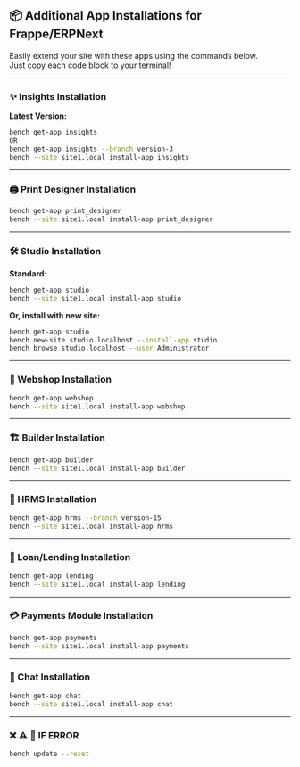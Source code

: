 ## 📦 Additional App Installations for Frappe/ERPNext

Easily extend your site with these apps using the commands below.  
Just copy each code block to your terminal!

---

### ✨ Insights Installation

**Latest Version:**
```bash
bench get-app insights
OR
bench get-app insights --branch version-3
bench --site site1.local install-app insights
```

---

### 🖨️ Print Designer Installation

```bash
bench get-app print_designer
bench --site site1.local install-app print_designer
```

---

### 🛠️ Studio Installation

**Standard:**
```bash
bench get-app studio
bench --site site1.local install-app studio
```

**Or, install with new site:**
```bash
bench get-app studio
bench new-site studio.localhost --install-app studio
bench browse studio.localhost --user Administrator
```

---

### 🛒 Webshop Installation

```bash
bench get-app webshop
bench --site site1.local install-app webshop
```

---

### 🏗️ Builder Installation

```bash
bench get-app builder
bench --site site1.local install-app builder
```

---

### 👥 HRMS Installation

```bash
bench get-app hrms --branch version-15
bench --site site1.local install-app hrms
```
---

### 👥 Loan/Lending Installation

```bash
bench get-app lending
bench --site site1.local install-app lending
```
---

### 💳 Payments Module Installation

```bash
bench get-app payments
bench --site site1.local install-app payments
```

---

### 💬 Chat Installation

```bash
bench get-app chat
bench --site site1.local install-app chat
```

---
### ❌ ⚠️ 🛑 IF ERROR
```bash
bench update --reset
```
 
